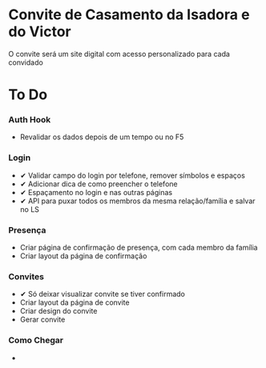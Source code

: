 # Convite de Casamento da Isadora e do Victor

O convite será um site digital com acesso personalizado para cada convidado

# To Do

### Auth Hook
- Revalidar os dados depois de um tempo ou no F5

### Login
- ✔ Validar campo do login por telefone, remover símbolos e espaços
- ✔ Adicionar dica de como preencher o telefone
- ✔ Espaçamento no login e nas outras páginas
- ✔ API para puxar todos os membros da mesma relação/família e salvar no LS

### Presença
- Criar página de confirmação de presença, com cada membro da família
- Criar layout da página de confirmação

### Convites
- ✔ Só deixar visualizar convite se tiver confirmado
- Criar layout da página de convite
- Criar design do convite
- Gerar convite

### Como Chegar
-